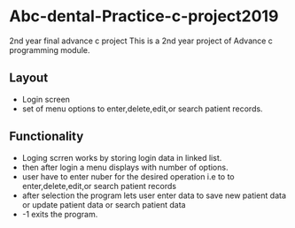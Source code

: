 # Abc-dental-Practice-c-project2019
2nd year final advance c project
This is a 2nd year project of Advance c programming module.
## Layout
* Login screen
* set of menu options to enter,delete,edit,or search patient records.
## Functionality
* Loging scrren works by storing login data in linked list.
* then after login a menu displays with number of options.
* user have to enter nuber for the desired operation i.e to to enter,delete,edit,or search patient records
* after selection the program lets user enter data to save new patient data or update patient data or search patient data
* -1 exits the program.
